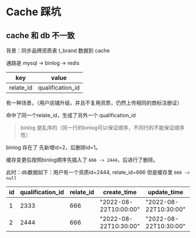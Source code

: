 # Cache 踩坑

## cache 和 db 不一致

背景：同步品牌资质表 t_brand 数据到 cache

通路是 mysql -> binlog -> redis

| key | value | 
| --- | --- | 
| relate_id | qualification_id | 


有一种场景，（用户店铺升级，并且不复用资质，仍然上传相同的商标注册证）

命中了同一个relate_id，生成了另外一个 qualification_id

> binlog 是乱序的（同一行的binlog可以保证顺序，不同行的不能保证顺序性）

binlog 存在了 先新增id=2，后删除id=1。

缓存变更后按照binlog顺序先插入了  `666 -> 2444`，后进行了删除。

此时：db数据如下：用户有一个资质id=2444, relate_id=666
但是缓存里 `666 -> null`

| id |  qualification_id | relate_id | create_time | update_time | deleted_time | 
| --- | --- | --- | --- | --- | --- |
| 1 |  2333 | 666 | "2022-08-22T10:00:00" | "2022-08-22T10:30:00" | "2022-08-22T10:30:00" | 
| 2 |  2444 | 666 | "2022-08-22T10:30:00" | "2022-08-22T10:30:00" | null | 